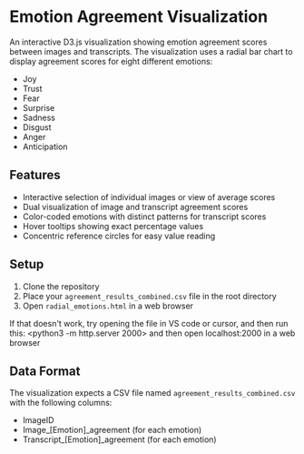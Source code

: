 # Emotion Agreement Visualization

An interactive D3.js visualization showing emotion agreement scores between images and transcripts. The visualization uses a radial bar chart to display agreement scores for eight different emotions:
- Joy
- Trust
- Fear
- Surprise
- Sadness
- Disgust
- Anger
- Anticipation

## Features
- Interactive selection of individual images or view of average scores
- Dual visualization of image and transcript agreement scores
- Color-coded emotions with distinct patterns for transcript scores
- Hover tooltips showing exact percentage values
- Concentric reference circles for easy value reading

## Setup
1. Clone the repository
2. Place your `agreement_results_combined.csv` file in the root directory
3. Open `radial_emotions.html` in a web browser

If that doesn't work, try opening the file in VS code or cursor, and then run this: 
<python3 -m http.server 2000> and then open localhost:2000 in a web browser


## Data Format
The visualization expects a CSV file named `agreement_results_combined.csv` with the following columns:
- ImageID
- Image_[Emotion]_agreement (for each emotion)
- Transcript_[Emotion]_agreement (for each emotion)
